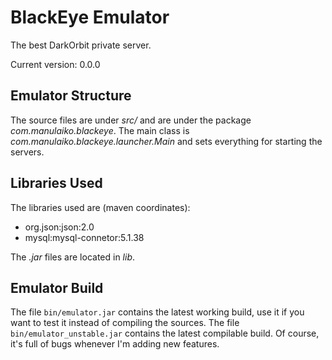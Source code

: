 BlackEye Emulator
=================
The best DarkOrbit private server.

Current version: 0.0.0

Emulator Structure
------------------

The source files are under *src/* and are under the package *com.manulaiko.blackeye*. The main class is *com.manulaiko.blackeye.launcher.Main* and sets everything for starting the servers.

Libraries Used
--------------
The libraries used are (maven coordinates):
 * org.json:json:2.0
 * mysql:mysql-connetor:5.1.38

The *.jar* files are located in *lib*.

Emulator Build
--------------
The file `bin/emulator.jar` contains the latest working build, use it if you want to test it instead of compiling the sources.
The file `bin/emulator_unstable.jar` contains the latest compilable build. Of course, it's full of bugs whenever I'm adding new features.